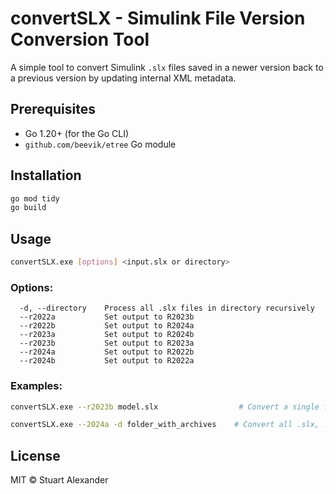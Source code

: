 # convertSLX - Simulink File Version Conversion Tool

A simple tool to convert Simulink `.slx` files saved in a newer version back to a previous version by updating internal XML metadata.

## Prerequisites

- Go 1.20+ (for the Go CLI)
- `github.com/beevik/etree` Go module

## Installation

```sh
go mod tidy
go build
```

## Usage

```sh
convertSLX.exe [options] <input.slx or directory>
```

### Options:

```
  -d, --directory    Process all .slx files in directory recursively
  --r2022a           Set output to R2023b
  --r2022b           Set output to R2024a
  --r2023a           Set output to R2024b
  --r2023b           Set output to R2023a
  --r2024a           Set output to R2022b
  --r2024b           Set output to R2022a
```

### Examples:

```sh
convertSLX.exe --r2023b model.slx                  # Convert a single file to R2023B

convertSLX.exe --2024a -d folder_with_archives    # Convert all .slx, .sldd, or .mldatx files in directory to R2024A
```

## License

MIT © Stuart Alexander